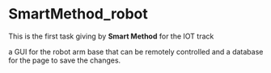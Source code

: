 # SmartMethod_robot
This is the first task giving by **Smart Method** for the IOT track
>
a GUI for the robot arm base that can be remotely controlled and a database
for the page to save the changes.
